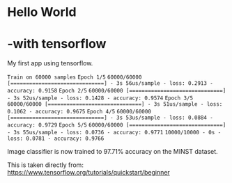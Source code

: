 # Hello World 
# -with tensorflow
My first app using tensorflow. 


`Train on 60000 samples`
`Epoch 1/5`
`60000/60000 [==============================] - 3s 56us/sample - loss: 0.2913 - accuracy: 0.9158`
`Epoch 2/5`
`60000/60000 [==============================] - 3s 52us/sample - loss: 0.1428 - accuracy: 0.9574`
`Epoch 3/5`
`60000/60000 [==============================] - 3s 51us/sample - loss: 0.1062 - accuracy: 0.9675`
`Epoch 4/5`
`60000/60000 [==============================] - 3s 53us/sample - loss: 0.0884 - accuracy: 0.9729`
`Epoch 5/5`
`60000/60000 [==============================] - 3s 55us/sample - loss: 0.0736 - accuracy: 0.9771`
`10000/10000 - 0s - loss: 0.0781 - accuracy: 0.9766`

Image classifier is now trained to 97.71% accuracy on the MINST dataset. 

This is taken directly from: https://www.tensorflow.org/tutorials/quickstart/beginner